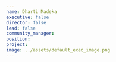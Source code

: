 ```yaml
---
name: Dharti Madeka
executive: false
director: false
lead: false
community_manager:   
position:  
project:  
image: ../assets/default_exec_image.png
---
```

